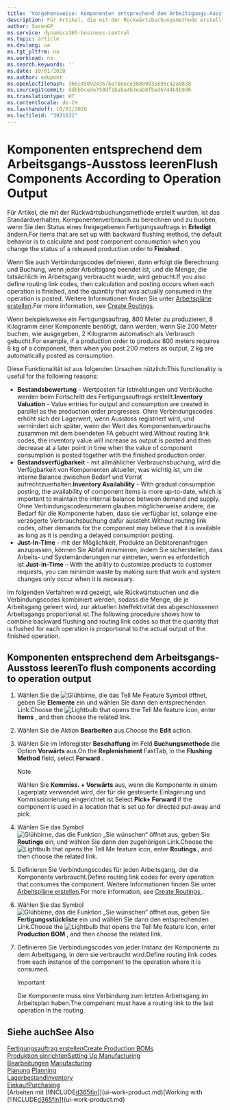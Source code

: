 ```yaml
---
title: 'Vorgehensweise: Komponenten entsprechend dem Arbeitsgangs-Ausstoss leeren | Microsoft Docs'
description: Für Artikel, die mit der Rückwärtsbuchungsmethode erstellt wurden, ist das Standardverhalten, Komponentenverbrauch zu berechnen und zu buchen, wenn Sie den Status eines freigegebenen Fertigungsauftrags in **Erledigt** ändern. Weitere Informationen finden Sie unter Entnahmemethoden.
author: SorenGP
ms.service: dynamics365-business-central
ms.topic: article
ms.devlang: na
ms.tgt_pltfrm: na
ms.workload: na
ms.search.keywords: ''
ms.date: 10/01/2020
ms.author: edupont
ms.openlocfilehash: 366c450924367ba70eece30809035895c42a0838
ms.sourcegitcommit: ddbb5cede750df1baba4b3eab8fbed6744b5b9d6
ms.translationtype: HT
ms.contentlocale: de-CH
ms.lasthandoff: 10/01/2020
ms.locfileid: "3921631"
---
```

# <a name="flush-components-according-to-operation-output"></a><span data-ttu-id="71de8-104">Komponenten entsprechend dem Arbeitsgangs-Ausstoss leeren</span><span class="sxs-lookup"><span data-stu-id="71de8-104">Flush Components According to Operation Output</span></span>
<span data-ttu-id="71de8-105">Für Artikel, die mit der Rückwärtsbuchungsmethode erstellt wurden, ist das Standardverhalten, Komponentenverbrauch zu berechnen und zu buchen, wenn Sie den Status eines freigegebenen Fertigungsauftrags in **Erledigt** ändern.</span><span class="sxs-lookup"><span data-stu-id="71de8-105">For items that are set up with backward flushing method, the default behavior is to calculate and post component consumption when you change the status of a released production order to **Finished** .</span></span>  

<span data-ttu-id="71de8-106">Wenn Sie auch Verbindungscodes definieren, dann erfolgt die Berechnung und Buchung, wenn jeder Arbeitsgang beendet ist, und die Menge, die tatsächlich im Arbeitsgang verbraucht wurde, wird gebucht.</span><span class="sxs-lookup"><span data-stu-id="71de8-106">If you also define routing link codes, then calculation and posting occurs when each operation is finished, and the quantity that was actually consumed in the operation is posted.</span></span> <span data-ttu-id="71de8-107">Weitere Informationen finden Sie unter [Arbeitspläne erstellen](production-how-to-create-routings.md).</span><span class="sxs-lookup"><span data-stu-id="71de8-107">For more information, see [Create Routings](production-how-to-create-routings.md).</span></span>  

<span data-ttu-id="71de8-108">Wenn beispielsweise ein Fertigungsauftrag, 800 Meter zu produzieren, 8 Kilogramm einer Komponente benötigt, dann werden, wenn Sie 200 Meter buchen, wie ausgegeben, 2 Kilogramm automatisch als Verbrauch gebucht.</span><span class="sxs-lookup"><span data-stu-id="71de8-108">For example, if a production order to produce 800 meters requires 8 kg of a component, then when you post 200 meters as output, 2 kg are automatically posted as consumption.</span></span>  

<span data-ttu-id="71de8-109">Diese Funktionalität ist aus folgenden Ursachen nützlich:</span><span class="sxs-lookup"><span data-stu-id="71de8-109">This functionality is useful for the following reasons:</span></span>  

-   <span data-ttu-id="71de8-110">**Bestandsbewertung** - Wertposten für Istmeldungen und Verbräuche werden beim Fortschritt des Fertigungsauftrags erstellt.</span><span class="sxs-lookup"><span data-stu-id="71de8-110">**Inventory Valuation** - Value entries for output and consumption are created in parallel as the production order progresses.</span></span> <span data-ttu-id="71de8-111">Ohne Verbindungscodes erhöht sich der Lagerwert, wenn Ausstoss registriert wird, und vermindert sich später, wenn der Wert des Komponentenverbrauchs zusammen mit dem beendeten FA gebucht wird.</span><span class="sxs-lookup"><span data-stu-id="71de8-111">Without routing link codes, the inventory value will increase as output is posted and then decrease at a later point in time when the value of component consumption is posted together with the finished production order.</span></span>  
-   <span data-ttu-id="71de8-112">**Bestandsverfügbarkeit** - mit allmählicher Verbrauchsbuchung, wird die Verfügbarkeit von Komponenten aktueller, was wichtig ist, um die interne Balance zwischen Bedarf und Vorrat aufrechtzuerhalten.</span><span class="sxs-lookup"><span data-stu-id="71de8-112">**Inventory Availability** - With gradual consumption posting, the availability of component items is more up-to-date, which is important to maintain the internal balance between demand and supply.</span></span> <span data-ttu-id="71de8-113">Ohne Verbindungscodenummern glauben möglicherweise andere, die Bedarf für die Komponente haben, dass sie verfügbar ist, solange eine verzögerte Verbrauchsbuchung dafür aussteht.</span><span class="sxs-lookup"><span data-stu-id="71de8-113">Without routing link codes, other demands for the component may believe that it is available as long as it is pending a delayed consumption posting.</span></span>  
-   <span data-ttu-id="71de8-114">**Just-In-Time** - mit der Möglichkeit, Produkte an Debitorenanfragen anzupassen, können Sie Abfall minimieren, indem Sie sicherstellen, dass Arbeits- und Systemänderungen nur eintreten, wenn es erforderlich ist.</span><span class="sxs-lookup"><span data-stu-id="71de8-114">**Just-in-Time** – With the ability to customize products to customer requests, you can minimize waste by making sure that work and system changes only occur when it is necessary.</span></span>  

<span data-ttu-id="71de8-115">Im folgenden Verfahren wird gezeigt, wie Rückwärtsbuchen und die Verbindungscodes kombiniert werden, sodass die Menge, die je Arbeitsgang geleert wird, zur aktuellen Isteffektivität des abgeschlossenen Arbeitsgangs proportional ist.</span><span class="sxs-lookup"><span data-stu-id="71de8-115">The following procedure shows how to combine backward flushing and routing link codes so that the quantity that is flushed for each operation is proportional to the actual output of the finished operation.</span></span>  

## <a name="to-flush-components-according-to-operation-output"></a><span data-ttu-id="71de8-116">Komponenten entsprechend dem Arbeitsgangs-Ausstoss leeren</span><span class="sxs-lookup"><span data-stu-id="71de8-116">To flush components according to operation output</span></span>  
1.  <span data-ttu-id="71de8-117">Wählen Sie die ![Glühbirne, die das Tell Me Feature](media/ui-search/search_small.png "Tell Me-Funktion") Symbol öffnet, geben Sie **Elemente** ein und wählen Sie dann den entsprechenden Link.</span><span class="sxs-lookup"><span data-stu-id="71de8-117">Choose the ![Lightbulb that opens the Tell Me feature](media/ui-search/search_small.png "Tell me what you want to do") icon, enter **Items** , and then choose the related link.</span></span>  
2.  <span data-ttu-id="71de8-118">Wählen Sie die Aktion **Bearbeiten** aus.</span><span class="sxs-lookup"><span data-stu-id="71de8-118">Choose the **Edit** action.</span></span>  
3.  <span data-ttu-id="71de8-119">Wählen Sie im Inforegister **Beschaffung** im Feld **Buchungsmethode** die Option **Vorwärts** aus.</span><span class="sxs-lookup"><span data-stu-id="71de8-119">On the **Replenishment** FastTab, in the **Flushing Method** field, select **Forward** .</span></span>  

    > [!NOTE]  
    >  <span data-ttu-id="71de8-120">Wählen Sie **Kommiss. + Vorwärts** aus, wenn die Komponente in einem Lagerplatz verwendet wird, der für die gesteuerte Einlagerung und Kommissionierung eingerichtet ist.</span><span class="sxs-lookup"><span data-stu-id="71de8-120">Select **Pick+ Forward** if the component is used in a location that is set up for directed put-away and pick.</span></span>  

4.  <span data-ttu-id="71de8-121">Wählen Sie das Symbol ![Glühbirne, das die Funktion „Sie wünschen“ öffnet](media/ui-search/search_small.png "Tell Me-Funktion") aus, geben Sie **Routings** ein, und wählen Sie dann den zugehörigen Link.</span><span class="sxs-lookup"><span data-stu-id="71de8-121">Choose the ![Lightbulb that opens the Tell Me feature](media/ui-search/search_small.png "Tell me what you want to do") icon, enter **Routings** , and then choose the related link.</span></span>  
5.  <span data-ttu-id="71de8-122">Definieren Sie Verbindungscodes für jeden Arbeitsgang, der die Komponente verbraucht.</span><span class="sxs-lookup"><span data-stu-id="71de8-122">Define routing link codes for every operation that consumes the component.</span></span> <span data-ttu-id="71de8-123">Weitere Informationen finden Sie unter [Arbeitspläne erstellen](production-how-to-create-routings.md).</span><span class="sxs-lookup"><span data-stu-id="71de8-123">For more information, see [Create Routings ](production-how-to-create-routings.md).</span></span>  
6.  <span data-ttu-id="71de8-124">Wählen Sie das Symbol ![Glühbirne, das die Funktion „Sie wünschen“ öffnet](media/ui-search/search_small.png "Tell Me-Funktion") aus, geben Sie **Fertigungsstückliste** ein und wählen Sie dann den entsprechenden Link.</span><span class="sxs-lookup"><span data-stu-id="71de8-124">Choose the ![Lightbulb that opens the Tell Me feature](media/ui-search/search_small.png "Tell me what you want to do") icon, enter **Production BOM** , and then choose the related link.</span></span>  
7.  <span data-ttu-id="71de8-125">Definieren Sie Verbindungscodes von jeder Instanz der Komponente zu dem Arbeitsgang, in dem sie verbraucht wird.</span><span class="sxs-lookup"><span data-stu-id="71de8-125">Define routing link codes from each instance of the component to the operation where it is consumed.</span></span>

    > [!IMPORTANT]  
    >  <span data-ttu-id="71de8-126">Die Komponente muss eine Verbindung zum letzten Arbeitsgang im Arbeitsplan haben.</span><span class="sxs-lookup"><span data-stu-id="71de8-126">The component must have a routing link to the last operation in the routing.</span></span>  

## <a name="see-also"></a><span data-ttu-id="71de8-127">Siehe auch</span><span class="sxs-lookup"><span data-stu-id="71de8-127">See Also</span></span>  
[<span data-ttu-id="71de8-128">Fertigungsauftrag erstellen</span><span class="sxs-lookup"><span data-stu-id="71de8-128">Create Production BOMs</span></span>](production-how-to-create-production-boms.md)  
[<span data-ttu-id="71de8-129">Produktion einrichten</span><span class="sxs-lookup"><span data-stu-id="71de8-129">Setting Up Manufacturing</span></span>](production-configure-production-processes.md)  
<span data-ttu-id="71de8-130">[Bearbeitungen](production-manage-manufacturing.md)  </span><span class="sxs-lookup"><span data-stu-id="71de8-130">[Manufacturing](production-manage-manufacturing.md)  </span></span>  
<span data-ttu-id="71de8-131">[Planung](production-planning.md) </span><span class="sxs-lookup"><span data-stu-id="71de8-131">[Planning](production-planning.md) </span></span>  
[<span data-ttu-id="71de8-132">Lagerbestand</span><span class="sxs-lookup"><span data-stu-id="71de8-132">Inventory</span></span>](inventory-manage-inventory.md)  
[<span data-ttu-id="71de8-133">Einkauf</span><span class="sxs-lookup"><span data-stu-id="71de8-133">Purchasing</span></span>](purchasing-manage-purchasing.md)  
<span data-ttu-id="71de8-134">[Arbeiten mit [!INCLUDE[d365fin](includes/d365fin_md.md)]](ui-work-product.md)</span><span class="sxs-lookup"><span data-stu-id="71de8-134">[Working with [!INCLUDE[d365fin](includes/d365fin_md.md)]](ui-work-product.md)</span></span>
